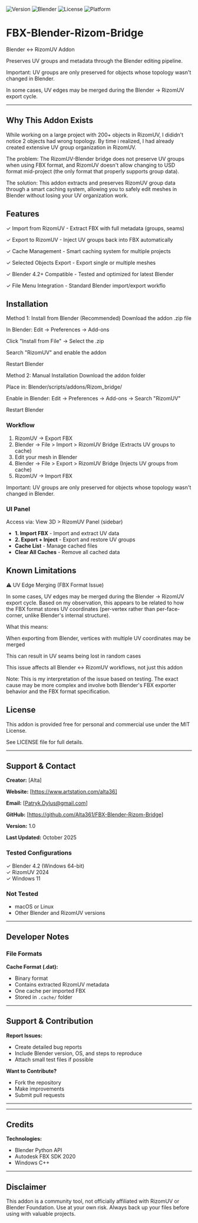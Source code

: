 ![Version](https://img.shields.io/badge/version-1.0.0-blue)
![Blender](https://img.shields.io/badge/Blender-4.2-orange)
![License](https://img.shields.io/badge/license-MIT-green)
![Platform](https://img.shields.io/badge/platform-Windows-lightgrey)

# FBX-Blender-Rizom-Bridge

Blender ↔ RizomUV Addon 

Preserves UV groups and metadata through the Blender editing pipeline.

Important: UV groups are only preserved for objects whose topology wasn't changed in Blender. 

In some cases, UV edges may be merged during the Blender → RizomUV export cycle.


---

## Why This Addon Exists

While working on a large project with 200+ objects in RizomUV, I dididn't notice 2 objects had wrong topology. By time i realized, I had already created extensive UV group organization in RizomUV.

The problem: The RizomUV-Blender bridge does not preserve UV groups when using FBX format, and RizomUV doesn't allow changing to USD format mid-project (the only format that properly supports group data).

The solution: This addon extracts and preserves RizomUV group data through a smart caching system, allowing you to safely edit meshes in Blender without losing your UV organization work.

## Features

✓ Import from RizomUV - Extract FBX with full metadata (groups, seams)

✓ Export to RizomUV - Inject UV groups back into FBX automatically

✓ Cache Management - Smart caching system for multiple projects

✓ Selected Objects Export - Export single or multiple meshes

✓ Blender 4.2+ Compatible - Tested and optimized for latest Blender

✓ File Menu Integration - Standard Blender import/export workflo


## Installation
Method 1: Install from Blender (Recommended)
Download the addon .zip file

In Blender: Edit → Preferences → Add-ons

Click "Install from File" → Select the .zip

Search "RizomUV" and enable the addon

Restart Blender

Method 2: Manual Installation
Download the addon folder

Place in: Blender/scripts/addons/Rizom_bridge/

Enable in Blender: Edit → Preferences → Add-ons → Search "RizomUV"

Restart Blender

### Workflow

1. RizomUV → Export FBX
2. Blender → File > Import > RizomUV Bridge
   (Extracts UV groups to cache)
3. Edit your mesh in Blender
4. Blender → File > Export > RizomUV Bridge
   (Injects UV groups from cache)
5. RizomUV → Import FBX

Important: UV groups are only preserved for objects whose topology wasn't changed in Blender.

### UI Panel

Access via: View 3D > RizomUV Panel (sidebar)

- **1. Import FBX** - Import and extract UV data
- **2. Export + Inject** - Export and restore UV groups
- **Cache List** - Manage cached files
- **Clear All Caches** - Remove all cached data


## Known Limitations

⚠️ UV Edge Merging (FBX Format Issue)

In some cases, UV edges may be merged during the Blender → RizomUV export cycle. Based on my observation, this appears to be related to how the FBX format stores UV coordinates (per-vertex rather than per-face-corner, unlike Blender's internal structure).

What this means:

When exporting from Blender, vertices with multiple UV coordinates may be merged

This can result in UV seams being lost in random cases

This issue affects all Blender ↔ RizomUV workflows, not just this addon

Note: This is my interpretation of the issue based on testing. The exact cause may be more complex and involve both Blender's FBX exporter behavior and the FBX format specification.


## License
This addon is provided free for personal and commercial use under the MIT License.

See LICENSE file for full details.

---

## Support & Contact

**Creator:** [Alta]  

**Website:** [https://www.artstation.com/alta36]

**Email:** [Patryk.Dylus@gmail.com] 

**GitHub:** [https://github.com/Alta361/FBX-Blender-Rizom-Bridge]

**Version:** 1.0  

**Last Updated:** October 2025

### Tested Configurations

✓ Blender 4.2 (Windows 64-bit)  
✓ RizomUV 2024  
✓ Windows 11   

### Not Tested

- macOS or Linux
- Other Blender and RizomUV versions

---

## Developer Notes

### File Formats

**Cache Format (.dat):**
- Binary format
- Contains extracted RizomUV metadata
- One cache per imported FBX
- Stored in `.cache/` folder

---

## Support & Contribution

**Report Issues:**
- Create detailed bug reports
- Include Blender version, OS, and steps to reproduce
- Attach small test files if possible

**Want to Contribute?**
- Fork the repository
- Make improvements
- Submit pull requests

---

---

## Credits

**Technologies:**
- Blender Python API
- Autodesk FBX SDK 2020
- Windows C++

---

## Disclaimer

This addon is a community tool, not officially affiliated with RizomUV or Blender Foundation. Use at your own risk. Always back up your files before using with valuable projects.
